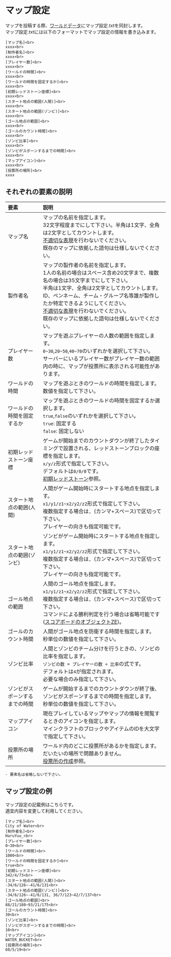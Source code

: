 # マップ設定

マップを投稿する際、[ワールドデータ](world_data.md)にマップ設定.txtを同封します。<br>
マップ設定.txtには以下のフォーマットでマップ設定の情報を書き込みます。

```admonish info title = "マップ設定.txt"
[マップ名]<br>
xxxx<br>
[制作者名]<br>
xxxx<br>
[プレイヤー数]<br>
xxxx<br>
[ワールドの時間]<br>
xxxx<br>
[ワールドの時間を固定するか]<br>
xxxx<br>
[初期レッドストーン座標]<br>
xxxx<br>
[スタート地点の範囲(人間)]<br>
xxxx<br>
[スタート地点の範囲(ゾンビ)]<br>
xxxx<br>
[ゴール地点の範囲]<br>
xxxx<br>
[ゴールのカウント時間]<br>
xxxx<br>
[ゾンビ比率]<br>
xxxx<br>
[ゾンビがスポーンするまでの時間]<br>
xxxx<br>
[マップアイコン]<br>
xxxx<br>
[投票所の場所]<br>
xxxx
```

## それぞれの要素の説明

| 要素              | 説明                                                                                                                                                                                                                                               |
|:----------------|:-------------------------------------------------------------------------------------------------------------------------------------------------------------------------------------------------------------------------------------------------|
| マップ名            | マップの名前を指定します。<br>32文字程度までにして下さい。半角は1文字、全角は2文字としてカウントします。<br>[不適切な表現](../production_guideline/required/representation.md)を行わないでください。<br>既存のマップに依拠した語句は仕様しないでください。                                                                                 |
| 製作者名            | マップの製作者の名前を指定します。<br>1人の名前の場合はスペース含め20文字まで、複数名の場合は35文字までにして下さい。<br>半角は1文字、全角は2文字としてカウントします。<br>ID、ペンネーム、チーム・グループ名等誰が製作したか特定できるようにしてください。<br>[不適切な表現](../production_guideline/required/representation.md)を行わないでください。<br>既存のマップに依拠した語句は仕様しないでください。 |
| プレイヤー数          | マップを遊ぶプレイヤーの人数の範囲を指定します。<br>`0~30`,`20~50`,`40~70`のいずれかを選択して下さい。<br>サーバーにいるプレイヤー数がプレイヤー数の範囲内の時に、マップが投票所に表示される可能性があります。                                                                                                                           |
| ワールドの時間         | マップを遊ぶときのワールドの時間を指定します。<br>数値を指定して下さい。                                                                                                                                                                                                           |
| ワールドの時間を固定するか   | マップを遊ぶときのワールドの時間を固定するか選択します。<br>`true`,`false`のいずれかを選択して下さい。<br>`true`: 固定する<br>`false`: 固定しない                                                                                                                                                   |
| 初期レッドストーン座標     | ゲームが開始までのカウントダウンが終了したタイミングで設置される、レッドストーンブロックの座標を指定します。<br>`x/y/z`形式で指定して下さい。<br>デフォルトは`0/0/0`です。<br>[初期レッドストーン](../production_guideline/optional/initial_redstone.md)参照。                                                                         |
| スタート地点の範囲(人間)   | 人間がゲーム開始時にスタートする地点を指定します。<br>`x1/y1/z1~x2/y2/z2`形式で指定して下さい。<br>複数指定する場合は`, `(カンマ+スペース)で区切って下さい。<br>プレイヤーの向きも指定可能です。                                                                                                                              |
| スタート地点の範囲(ゾンビ)  | ゾンビがゲーム開始時にスタートする地点を指定します。<br>`x1/y1/z1~x2/y2/z2`形式で指定して下さい。<br>複数指定する場合は`, `(カンマ+スペース)で区切って下さい。<br>プレイヤーの向きも指定可能です。                                                                                                                             |
| ゴール地点の範囲        | 人間のゴール地点を指定します。<br>`x1/y1/z1~x2/y2/z2`形式で指定して下さい。<br>複数指定する場合は`, `(カンマ+スペース)で区切って下さい。<br>コマンドによる勝利判定を行う場合は省略可能です([スコアボードのオブジェクトZE](../game_system/scoreboard_ze.md))。<br>                                                                        |
| ゴールのカウント時間      | 人間がゴール地点を防衛する時間を指定します。<br>秒単位の数値を指定して下さい。                                                                                                                                                                                                        |
| ゾンビ比率           | 人間とゾンビのチーム分けを行うときの、ゾンビの比率を指定します。<br>`ゾンビの数 = プレイヤーの数 ÷ 比率`の式です。<br>デフォルトは`4`が指定されます。<br>必要な場合のみ指定して下さい。                                                                                                                                          |
| ゾンビがスポーンするまでの時間 | ゲームが開始するまでのカウントダウンが終了後、ゾンビがスポーンするまでの時間を指定します。<br>秒単位の数値を指定して下さい。                                                                                                                                                                                 |
| マップアイコン         | 現在プレイしているマップやマップの情報を閲覧するときのアイコンを指定します。<br>マインクラフトのブロックやアイテムのIDを大文字で指定して下さい。                                                                                                                                                                      |
| 投票所の場所          | ワールド内のどこに投票所があるかを指定します。<br>だいたいの場所で問題ありません。<br>[投票所の作成](../production_guideline/required/voting_place.md)参照。                                                                                                                                     |


```admonish warning title = "注意事項"
- 要素名は省略しないで下さい。
```

## マップ設定の例

マップ設定の記載例はこちらです。<br>
適宜内容を変更して利用してください。

```admonish example title = "マップ設定例.txt"
[マップ名]<br>
City of Water<br>
[制作者名]<br>
HaruYuu_<br>
[プレイヤー数]<br>
0~30<br>
[ワールドの時間]<br>
1000<br>
[ワールドの時間を固定するか]<br>
true<br>
[初期レッドストーン座標]<br>
342/4/73<br>
[スタート地点の範囲(人間)]<br>
-34/6/126~-41/6/131<br>
[スタート地点の範囲(ゾンビ)]<br>
-34/6/126~-41/6/131, 36/7/123~42/7/137<br>
[ゴール地点の範囲]<br>
88/21/180~93/21/175<br>
[ゴールのカウント時間]<br>
30<br>
[ゾンビ比率]<br>
[ゾンビがスポーンするまでの時間]<br>
10<br>
[マップアイコン]<br>
WATER_BUCKET<br>
[投票所の場所]<br>
60/5/19<br>
```